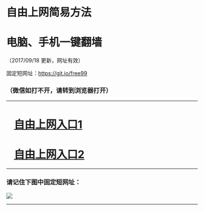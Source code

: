﻿# 自由上网简易方法

# 电脑、手机一键翻墙

（2017/09/18 更新，网址有效）

固定短网址：https://git.io/free99

### （微信如打不开，请转到浏览器打开）


***





# &nbsp;&nbsp; <a href="http://ft2057019485.fwq-tz1005.info/fwqtz01.html?t=09180017045 " target="_blank">自由上网入口1</a>
# &nbsp;&nbsp; <a href="http://ft1822416883.fwq-tz1006.info/fwqtz02.html?t=091800125010 " target="_blank">自由上网入口2</a>
***

### 请记住下图中固定短网址：

<img src="https://s3-us-west-2.amazonaws.com/fwq-1001/yjfq-20170905okok.png" /> 


***

